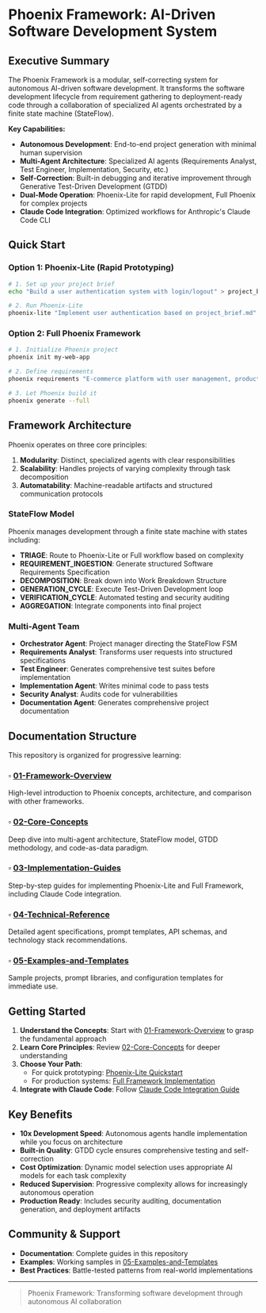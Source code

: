 # Phoenix Framework: AI-Driven Software Development System

## Executive Summary

The Phoenix Framework is a modular, self-correcting system for autonomous AI-driven software development. It transforms the software development lifecycle from requirement gathering to deployment-ready code through a collaboration of specialized AI agents orchestrated by a finite state machine (StateFlow).

**Key Capabilities:**

- **Autonomous Development**: End-to-end project generation with minimal human supervision
- **Multi-Agent Architecture**: Specialized AI agents (Requirements Analyst, Test Engineer, Implementation, Security, etc.)
- **Self-Correction**: Built-in debugging and iterative improvement through Generative Test-Driven Development (GTDD)
- **Dual-Mode Operation**: Phoenix-Lite for rapid development, Full Phoenix for complex projects
- **Claude Code Integration**: Optimized workflows for Anthropic's Claude Code CLI

## Quick Start

### Option 1: Phoenix-Lite (Rapid Prototyping)

```bash
# 1. Set up your project brief
echo "Build a user authentication system with login/logout" > project_brief.md

# 2. Run Phoenix-Lite
phoenix-lite "Implement user authentication based on project_brief.md"
```

### Option 2: Full Phoenix Framework

```bash
# 1. Initialize Phoenix project
phoenix init my-web-app

# 2. Define requirements
phoenix requirements "E-commerce platform with user management, product catalog, and checkout"

# 3. Let Phoenix build it
phoenix generate --full
```

## Framework Architecture

Phoenix operates on three core principles:

1. **Modularity**: Distinct, specialized agents with clear responsibilities
2. **Scalability**: Handles projects of varying complexity through task decomposition  
3. **Automatability**: Machine-readable artifacts and structured communication protocols

### StateFlow Model

Phoenix manages development through a finite state machine with states including:

- **TRIAGE**: Route to Phoenix-Lite or Full workflow based on complexity
- **REQUIREMENT_INGESTION**: Generate structured Software Requirements Specification
- **DECOMPOSITION**: Break down into Work Breakdown Structure
- **GENERATION_CYCLE**: Execute Test-Driven Development loop
- **VERIFICATION_CYCLE**: Automated testing and security auditing
- **AGGREGATION**: Integrate components into final project

### Multi-Agent Team

- **Orchestrator Agent**: Project manager directing the StateFlow FSM
- **Requirements Analyst**: Transforms user requests into structured specifications
- **Test Engineer**: Generates comprehensive test suites before implementation
- **Implementation Agent**: Writes minimal code to pass tests
- **Security Analyst**: Audits code for vulnerabilities
- **Documentation Agent**: Generates comprehensive project documentation

## Documentation Structure

This repository is organized for progressive learning:

### ▫ [01-Framework-Overview](./01-Framework-Overview/)

High-level introduction to Phoenix concepts, architecture, and comparison with other frameworks.

### ▫ [02-Core-Concepts](./02-Core-Concepts/)

Deep dive into multi-agent architecture, StateFlow model, GTDD methodology, and code-as-data paradigm.

### ▫ [03-Implementation-Guides](./03-Implementation-Guides/)

Step-by-step guides for implementing Phoenix-Lite and Full Framework, including Claude Code integration.

### ▫ [04-Technical-Reference](./04-Technical-Reference/)

Detailed agent specifications, prompt templates, API schemas, and technology stack recommendations.

### ▫ [05-Examples-and-Templates](./05-Examples-and-Templates/)

Sample projects, prompt libraries, and configuration templates for immediate use.

## Getting Started

1. **Understand the Concepts**: Start with [01-Framework-Overview](./01-Framework-Overview/) to grasp the fundamental approach
2. **Learn Core Principles**: Review [02-Core-Concepts](./02-Core-Concepts/) for deeper understanding
3. **Choose Your Path**:
   - For quick prototyping: [Phoenix-Lite Quickstart](./03-Implementation-Guides/Phoenix-Lite-Quickstart.md)
   - For production systems: [Full Framework Implementation](./03-Implementation-Guides/Full-Framework-Implementation.md)
4. **Integrate with Claude Code**: Follow [Claude Code Integration Guide](./03-Implementation-Guides/Claude-Code-Integration.md)

## Key Benefits

- **10x Development Speed**: Autonomous agents handle implementation while you focus on architecture
- **Built-in Quality**: GTDD cycle ensures comprehensive testing and self-correction
- **Cost Optimization**: Dynamic model selection uses appropriate AI models for each task complexity
- **Reduced Supervision**: Progressive complexity allows for increasingly autonomous operation
- **Production Ready**: Includes security auditing, documentation generation, and deployment artifacts

## Community & Support

- **Documentation**: Complete guides in this repository
- **Examples**: Working samples in [05-Examples-and-Templates](./05-Examples-and-Templates/)
- **Best Practices**: Battle-tested patterns from real-world implementations

---

> Phoenix Framework: Transforming software development through autonomous AI collaboration
